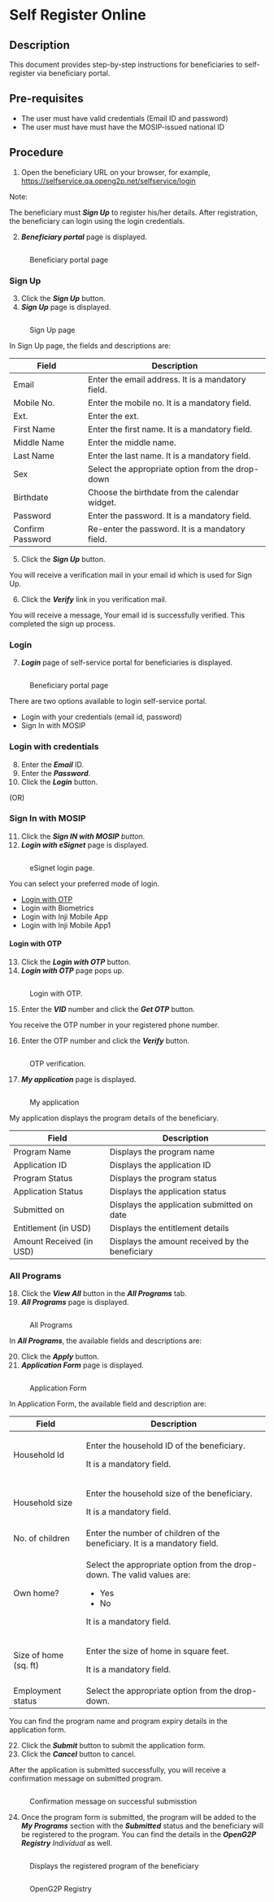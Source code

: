 # Self Register Online

## Description

This document provides step-by-step instructions for beneficiaries to self-register via beneficiary portal.

## Pre-requisites

* The user must have valid credentials (Email ID and password)
* The user must have must have the MOSIP-issued national ID

## Procedure

1. Open the beneficiary URL on your browser, for example, https://selfservice.qa.openg2p.net/selfservice/login

Note:

The beneficiary must _**Sign Up**_ to register his/her details. After registration, the beneficiary can login using the login credentials.

2. _**Beneficiary portal**_ page is displayed.

<figure><img src="../../.gitbook/assets/beneficiary-portal-page.png" alt=""><figcaption><p>Beneficiary portal page</p></figcaption></figure>

### Sign Up

3. Click the _**Sign Up**_ button.
4. _**Sign Up**_ page is displayed.

<figure><img src="../../.gitbook/assets/sign-up.png" alt=""><figcaption><p>Sign Up page</p></figcaption></figure>

In Sign Up  page, the fields and descriptions are:

| Field            | Description                                       |
| ---------------- | ------------------------------------------------- |
| Email            | Enter the email address. It is a mandatory field. |
| Mobile No.       | Enter the mobile no. It is a mandatory field.     |
| Ext.             | Enter the ext.                                    |
| First Name       | Enter the first name. It is a mandatory field.    |
| Middle Name      | Enter the middle name.                            |
| Last Name        | Enter the last name. It is a mandatory field.     |
| Sex              | Select the appropriate option from the drop-down  |
| Birthdate        | Choose the birthdate from the calendar widget.    |
| Password         | Enter the password. It is a mandatory field.      |
| Confirm Password | Re-enter the password. It is a mandatory field.   |



5. Click the _**Sign Up**_ button.

You will receive a verification mail in your email id which is used for Sign Up.

6. Click the _**Verify**_ link in you verification mail.&#x20;

You will receive a message, Your email id is successfully verified. This completed the sign up process.

### Login

7. _**Login**_ page of self-service portal for beneficiaries is displayed.&#x20;

<figure><img src="../../.gitbook/assets/beneficiary-portal-page.png" alt=""><figcaption><p>Beneficiary portal page</p></figcaption></figure>

There are two options available to login self-service portal.

* Login with your credentials (email id, password)
* Sign In with MOSIP

### Login with credentials

8. Enter the _**Email**_ ID.
9. Enter the _**Password**_.
10. Click the _**Login**_ button.

&#x20;                                                                             (OR)

### Sign In with MOSIP

11. Click the _**Sign IN with MOSIP** button_.
12. _**Login with eSignet**_ page is displayed.

<figure><img src="../../.gitbook/assets/e-signet-login.png" alt=""><figcaption><p>eSignet login page.</p></figcaption></figure>

You can select your preferred mode of login.

* [Login with OTP](self-register-online.md#login-with-otp)
* Login with Biometrics
* Login with Inji Mobile App
* Login with Inji Mobile App1

#### Login with OTP

13. Click the _**Login with OTP**_ button.
14. _**Login with OTP**_ page pops up.

<figure><img src="../../.gitbook/assets/login-otp.png" alt=""><figcaption><p>Login with OTP.</p></figcaption></figure>

15. Enter the _**VID**_ number and click the _**Get OTP**_ button.

You receive the OTP number in your registered phone number.

16. Enter the OTP number and click the _**Verify**_ button.

<figure><img src="../../.gitbook/assets/login-otp-verify.png" alt=""><figcaption><p>OTP verification.</p></figcaption></figure>

17. _**My application**_ page is displayed.

<figure><img src="../../.gitbook/assets/My Application.png" alt=""><figcaption><p>My application</p></figcaption></figure>

My application displays the program details of the beneficiary.

| Field                    | Description                                     |
| ------------------------ | ----------------------------------------------- |
| Program Name             | Displays the program name                       |
| Application ID           | Displays the application ID                     |
| Program Status           | Displays the program status                     |
| Application Status       | Displays the application status                 |
| Submitted on             | Displays the application submitted on date      |
| Entitlement (in USD)     | Displays the entitlement details                |
| Amount Received (in USD) | Displays the amount received by the beneficiary |

### All Programs

18. Click  the _**View All**_ button in the _**All Programs**_ tab.
19. _**All Programs**_ page is displayed.

<figure><img src="../../.gitbook/assets/ssp-all-programs.PNG" alt=""><figcaption><p>All Programs</p></figcaption></figure>

In _**All Programs**_, the available fields and descriptions are:

20. Click the _**Apply**_ button.
21. _**Application Form**_ page is displayed.

<figure><img src="../../.gitbook/assets/ssp-application.PNG" alt=""><figcaption><p>Application Form</p></figcaption></figure>

In Application Form, the available field and description are:

| Field                 | Description                                                                                                                                    |
| --------------------- | ---------------------------------------------------------------------------------------------------------------------------------------------- |
| Household Id          | <p>Enter the household ID of the beneficiary.</p><p>It is a mandatory field.</p>                                                               |
| Household size        | <p>Enter the household size of the beneficiary. </p><p>It is a mandatory field.</p>                                                            |
| No. of children       | Enter the number of children of the beneficiary. It is a mandatory field.                                                                      |
| Own home?             | <p>Select the appropriate option from the drop-down. The valid values are:</p><ul><li>Yes </li><li>No</li></ul><p>It is a mandatory field.</p> |
| Size of home (sq. ft) | <p>Enter the size of home in square feet. </p><p>It is a mandatory field.</p>                                                                  |
| Employment status     | Select the appropriate option from the drop-down.                                                                                              |

You can find the program name and program expiry details in the application form.

22. Click the _**Submit**_ button to submit the application form.
23. Click the _**Cancel**_ button to cancel.

After the application is submitted successfully, you will receive a confirmation message on submitted program.

<figure><img src="../../.gitbook/assets/ssp-submission.PNG" alt=""><figcaption><p>Confirmation message on successful submisstion</p></figcaption></figure>

24. Once the program form is submitted, the program will be added to the _**My Programs**_ section with the _**Submitted**_ status and the beneficiary will be registered to the program. You can find the details in the _**OpenG2P Registry** Individual_ as well.

<figure><img src="../../.gitbook/assets/ssp-my-program.PNG" alt=""><figcaption><p>Displays the registered program of the beneficiary</p></figcaption></figure>

<figure><img src="../../.gitbook/assets/ssp-program.PNG" alt=""><figcaption><p>OpenG2P Registry</p></figcaption></figure>
